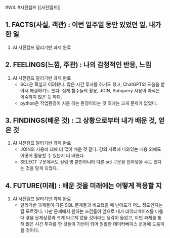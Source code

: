 #WIL #사전캠프 [[사전캠프]]
## 1. FACTS(사실, 객관) : 이번 일주일 동안 있었던 일, 내가 한 일
1) AI 사전캠프 달리기반 과제 완료

## 2. FEELINGS(느낌, 주관) : 나의 감정적인 반응, 느낌
1) AI 사전캠프 달리기반 과제 완료
	- SQL은 확실히 어려웠다. 많은 시간 투자를 하기도 했고, ChatGPT의 도움을 받아서 해결하기도 했다. 집계 함수들의 활용, JOIN, Subquery 사용이 아직은 익숙하지 않은 듯 하다.
	- python은 작업환경이 처음 겪는 환경이라는 것 외에는 크게 문제가 없었다.

## 3. FINDINGS(배운 것) : 그 상황으로부터 내가 배운 것, 얻은 것
1) AI 사전캠프 달리기반 과제 완료
	- JOIN의 사용에 대해 더 많이 배운 것 같다. 강의 자료에 나와있는 내용 외에도 어떻게 활용할 수 있는지 더 배웠다. 
	- SELECT 구문에서도 컬럼 명 뿐만아니라 다른 sql 구문을 집어넣을 수도 있다는 것을 알게 되었다.

## 4. FUTURE(미래) : 배운 것을 미래에는 어떻게 적용할 지
1) AI 사전캠프 달리기반 과제 완료
	- 달리기반 과제들이 다른 SQL 문제들과 비교했을 때 난이도가 어느 정도인지는 잘 모르겠다. 다만 문제에서 원하는 조건들이 앞으로 내가 데이터베이스를 다룰 때 겪을 문제상황과 크게 다르지 않을 것이라는 생각이 들었고, 이번 과제를 통해 많은 시간 투자를 한 것들이 기반이 되어 원활한 데이터베이스 운용에 도움이 될 것이다.